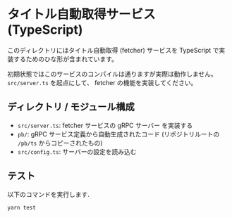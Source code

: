# タイトル自動取得サービス (TypeScript)
このディレクトリにはタイトル自動取得 (fetcher) サービスを TypeScript で実装するためのひな形が含まれています。

初期状態ではこのサービスのコンパイルは通りますが実際は動作しません。`src/server.ts` を起点にして、 fetcher の機能を実装してください。

## ディレクトリ / モジュール構成

- `src/server.ts`: fetcher サービスの gRPC サーバー を実装する
- `pb/`: gRPC サービス定義から自動生成されたコード (リポジトリルートの `/pb/ts` からコピーされたもの)
- `src/config.ts`: サーバーの設定を読み込む

## テスト
以下のコマンドを実行します.

``` shell
yarn test
```
